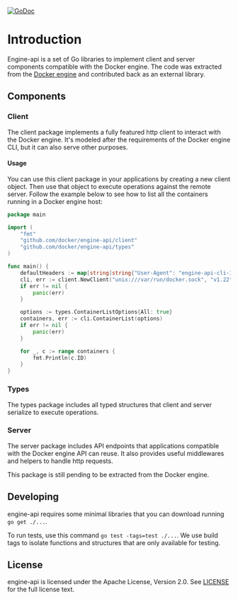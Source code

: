 [![GoDoc](https://godoc.org/github.com/docker/engine-api?status.svg)](https://godoc.org/github.com/docker/engine-api)

# Introduction

Engine-api is a set of Go libraries to implement client and server components compatible with the Docker engine.
The code was extracted from the [Docker engine](https://github.com/docker/docker) and contributed back as an external library.

## Components

### Client

The client package implements a fully featured http client to interact with the Docker engine. It's modeled after the requirements of the Docker engine CLI, but it can also serve other purposes.

#### Usage

You can use this client package in your applications by creating a new client object. Then use that object to execute operations against the remote server. Follow the example below to see how to list all the containers running in a Docker engine host:

```go
package main

import (
	"fmt"
	"github.com/docker/engine-api/client"
	"github.com/docker/engine-api/types"
)

func main() {
	defaultHeaders := map[string]string{"User-Agent": "engine-api-cli-1.0"}
	cli, err := client.NewClient("unix:///var/run/docker.sock", "v1.22", nil, defaultHeaders)
	if err != nil {
		panic(err)
	}

	options := types.ContainerListOptions{All: true}
	containers, err := cli.ContainerList(options)
	if err != nil {
		panic(err)
	}

	for _, c := range containers {
		fmt.Println(c.ID)
	}
}
```

### Types

The types package includes all typed structures that client and server serialize to execute operations.

### Server

The server package includes API endpoints that applications compatible with the Docker engine API can reuse. It also provides useful middlewares and helpers to handle http requests.

This package is still pending to be extracted from the Docker engine.

## Developing

engine-api requires some minimal libraries that you can download running `go get ./...`.

To run tests, use this command `go test -tags=test ./...`. We use build tags to isolate functions and structures that are only available for testing.

## License

engine-api is licensed under the Apache License, Version 2.0. See [LICENSE](LICENSE) for the full license text.
